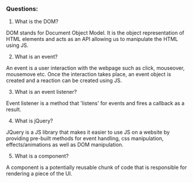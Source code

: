 ### Questions:
1. What is the DOM?

DOM stands for Document Object Model. It is the object representation of HTML elements and acts as an API allowing us to  manipulate the HTML using JS. 

2. What is an event?

An event is a user interaction with the webpage such as click, mouseover, mousemove etc. Once the interaction takes place, an event object is created and a reaction can be created using JS. 

3. What is an event listener?

Event listener is a method that 'listens' for events and fires a callback as a result. 

4. What is jQuery?

JQuery is a JS library that makes it easier to use JS on a website by providing pre-built methods for event handling, css manipulation, effects/animations as well as DOM manipulation. 

5. What is a component? 

A component is a potentially reusable chunk of code that is responsible for rendering a piece of the UI. 